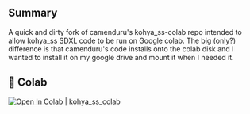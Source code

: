 ## Summary

A quick and dirty fork of camenduru's kohya_ss-colab repo intended to allow kohya_ss SDXL code to be run on Google colab.  The big (only?) difference is that camenduru's code installs onto 
the colab disk and I wanted to install it on my google drive and mount it when I needed it. 

## 🦒 Colab

[![Open In Colab](https://colab.research.google.com/assets/colab-badge.svg)](https://colab.research.google.com/github/brenton-thomas/kohya_ss-colab/blob/main/kohya_ss_colab.ipynb) | kohya_ss_colab

